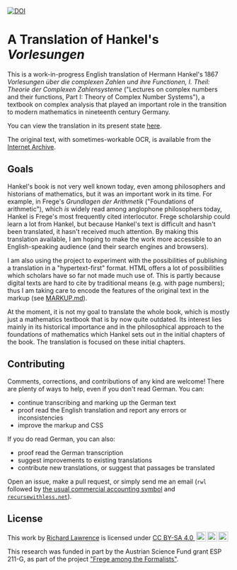 [![DOI](https://zenodo.org/badge/645240313.svg)](https://zenodo.org/badge/latestdoi/645240313)

# A Translation of Hankel's *Vorlesungen*

This is a work-in-progress English translation of Hermann Hankel's
1867 *Vorlesungen über die complexen Zahlen und ihre Functionen, I.
Theil: Theorie der Complexen Zahlensysteme* ("Lectures on complex
numbers and their functions, Part I: Theory of Complex Number
Systems"), a textbook on complex analysis that played an important
role in the transition to modern mathematics in nineteenth century
Germany.

You can view the translation in its present state
[here](https://wyleyr.github.io/hankel1867tr/).

The original text, with sometimes-workable OCR, is available from the
[Internet Archive](https://archive.org/details/vorlesungenberd01hankgoog/).

## Goals

Hankel's book is not very well known today, even among philosophers
and historians of mathematics, but it was an important work in its
time. For example, in Frege's *Grundlagen der Arithmetik*
("Foundations of arithmetic"), which *is* widely read among anglophone
philosophers today, Hankel is Frege's most frequently cited
interlocutor. Frege scholarship could learn a lot from Hankel, but
because Hankel's text is difficult and hasn't been translated, it
hasn't received much attention. By making this translation available,
I am hoping to make the work more accessible to an English-speaking
audience (and their search engines and browsers).

I am also using the project to experiment with the possibilities of
publishing a translation in a "hypertext-first" format. HTML offers a
lot of possibilities which scholars have so far not made much use of.
This is partly because digital texts are hard to cite by traditional
means (e.g. with page numbers); thus I am taking care to encode the
features of the original text in the markup (see [MARKUP.md](./MARKUP.md)).

At the moment, it is not my goal to translate the whole book, which is
mostly just a mathematics textbook that is by now quite outdated. Its
interest lies mainly in its historical importance and in the
philosophical approach to the foundations of mathematics which Hankel
sets out in the initial chapters of the book. The translation is
focused on these initial chapters.

## Contributing

Comments, corrections, and contributions of any kind are welcome! 
There are plenty of ways to help, even if you don't read German. You can:

* continue transcribing and marking up the German text
* proof read the English translation and report any errors or inconsistencies
* improve the markup and CSS

If you do read German, you can also:

* proof read the German transcription
* suggest improvements to existing translations
* contribute new translations, or suggest that passages be translated

Open an issue, make a pull request, or simply send me an email
(<code>rwl</code> followed by
[the usual commercial accounting symbol](https://en.wikipedia.org/wiki/At_sign) and
<code>[recursewithless.net](https://recursewithless.net "the domain of
my website")</code>).

## License

<p xmlns:cc="http://creativecommons.org/ns#">This work by <a rel="cc:attributionURL dct:creator" property="cc:attributionName" href="https://recursewithless.net">Richard Lawrence</a> is licensed under <a href="http://creativecommons.org/licenses/by-sa/4.0/?ref=chooser-v1" target="_blank" rel="license noopener noreferrer" style="display:inline-block;">CC BY-SA 4.0 <img style="height:22px!important;margin-left:3px;vertical-align:text-bottom;" src="https://mirrors.creativecommons.org/presskit/icons/cc.svg?ref=chooser-v1"><img style="height:22px!important;margin-left:3px;vertical-align:text-bottom;" src="https://mirrors.creativecommons.org/presskit/icons/by.svg?ref=chooser-v1"><img style="height:22px!important;margin-left:3px;vertical-align:text-bottom;" src="https://mirrors.creativecommons.org/presskit/icons/sa.svg?ref=chooser-v1"></a></p> 

This research was funded in part by the Austrian Science Fund grant ESP
211-G, as part of the project
["Frege among the Formalists"](https://pf.fwf.ac.at/en/research-in-practice/project-finder/58366).
